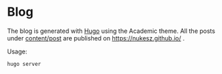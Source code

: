 # Blog

The blog is generated with [Hugo](https://gohugo.io/) using the Academic theme. All the posts under [content/post](content/post) are published on https://nukesz.github.io/ .

Usage:
```sh
hugo server
```